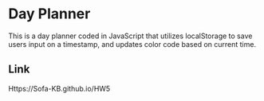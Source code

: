# Day Planner
This is a day planner coded in JavaScript that utilizes localStorage to save users input on a timestamp, and 
updates color code based on current time.

## Link
Https://Sofa-KB.github.io/HW5
